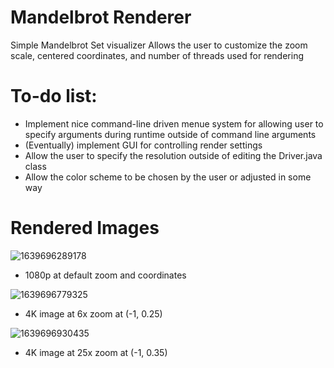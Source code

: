 # Mandelbrot Renderer

Simple Mandelbrot Set visualizer
Allows the user to customize the zoom scale, centered coordinates, and number of threads used for rendering

# To-do list:
- Implement nice command-line driven menue system for allowing user to specify arguments during runtime outside of command line arguments
- (Eventually) implement GUI for controlling render settings
- Allow the user to specify the resolution outside of editing the Driver.java class
- Allow the color scheme to be chosen by the user or adjusted in some way

# Rendered Images
![1639696289178](https://user-images.githubusercontent.com/71954677/146462631-ffb40527-e39c-44f7-95f7-7765dc6eac18.png)
- 1080p at default zoom and coordinates

![1639696779325](https://user-images.githubusercontent.com/71954677/146463168-73e8452d-f484-4b76-a79d-d1a7b62b35cf.png)
- 4K image at 6x zoom at (-1, 0.25)

![1639696930435](https://user-images.githubusercontent.com/71954677/146463474-5a6be172-fda9-4dd8-98d4-ece2f79bae06.png)
- 4K image at 25x zoom at (-1, 0.35)

